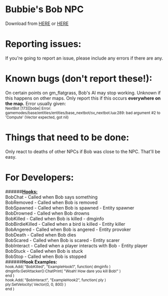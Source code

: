 # <b>Bubbie's Bob NPC</b>
Download from <a href="http://bubbie.ga/bob/">HERE</a> or <a href="http://steamcommunity.com/sharedfiles/filedetails/?id=705919581">HERE</a></b>
# Reporting issues:
If you're going to report an issue, please include any errors if there are any.
# Known bugs (don't report these!):
On certain points on gm_flatgrass, Bob's AI may stop working. Unknown if this happens on other maps.
Only report this if this occurs <b>everywhere on the map.</b> Error usually given:<br>
<sub>NextBot [173][bobe] Error: gamemodes/base/entities/entities/base_nextbot/sv_nextbot.lua:289: bad argument #2 to 'Compute' (Vector expected, got nil)</sub>
# Things that need to be done:<br>
Only react to deaths of other NPCs if Bob was close to the NPC. That'll be easy.<br>
# For Developers:
######<b><u>Hooks:</u></b><br>
BobChat - Called when Bob says something<br>
BobRemoved - Called when Bob is removed<br>
BobSpawned - Called when Bob is spawned - Entity spawner<br>
BobDrowned - Called when Bob drowns<br>
BobKilled - Called when Bob is killed - dmginfo<br>
BobBirdieKilled - Called when a bird is killed - Entity killer<br>
BobAngered - Called when Bob is angered - Entity provoker<br>
BobDeath - Called when Bob dies<br>
BobScared - Called when Bob is scared - Entity scarer<br>
BobInteract - Called when a player interacts with Bob - Entity player<br>
BobStuck - Called when Bob is stuck<br>
BobStop - Called when Bob is stopped<br>
######<b>Hook Examples:</b><br>
<sub>
hook.Add( "BobKilled", "ExampleHook1", function( dmginfo )<br>
	dmginfo:GetAttacker():ChatPrint( "Woah! How dare you kill Bob!" )<br>
end )<br>
hook.Add( "BobInteract", "ExampleHook2", function( ply )<br>
	ply:SetVelocity( Vector(0, 0, 800) )<br>
end )<br>
</sub>
